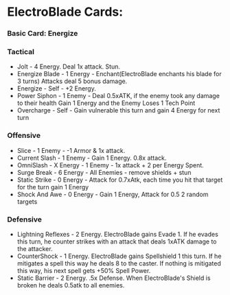 # ElectroBlade Cards:

### Basic Card: Energize

### Tactical

- Jolt - 4 Energy. Deal 1x attack. Stun.
- Energize Blade - 1 Energy - Enchant(ElectroBlade enchants his blade for 3 turns) Attacks deal 5 bonus damage. 
- Energize - Self - +2 Energy.
- Power Siphon - 1 Enemy - Deal 0.5xATK, if the enemy took any damage to their health Gain 1 Energy and the Enemy Loses 1 Tech Point 
- Overcharge - Self - Gain vulnerable this turn and gain 4 Energy for next turn

### Offensive

- Slice - 1 Enemy - -1 Armor & 1x attack.
- Current Slash - 1 Enemy - Gain 1 Energy. 0.8x attack. 
- OmniSlash - X Energy - 1 Enemy - 1x attack + 2 per Energy Spent. 
- Surge Break - 6 Energy - All Enemies - remove shields + stun
- Static Strike - 0 Energy - Attack for 0.7xAtk, each time you hit that target for the turn gain 1 Energy
- Shock And Awe - 0 Energy - Gain 1 Energy, Attack for 0.5 2 random targets

### Defensive

- Lightning Reflexes - 2 Energy. ElectroBlade gains Evade 1. If he evades this turn, he counter strikes with an attack that deals 1xATK damage to the attacker.
- CounterShock - 1 Energy. ElectroBlade gains Spellshield 1 this turn. If he mitigates a spell this way he deals 8 to the caster. If nothing is mitigated this way, his next spell gets +50% Spell Power.
- Static Barrier - 2 Energy. .5x Defense. When ElectroBlade's Shield is broken he deals 0.5atk to all enemies.